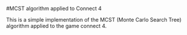 #MCST algorithm applied to Connect 4

This is a simple implementation of the MCST (Monte Carlo Search Tree) algorithm applied to the game connect 4.